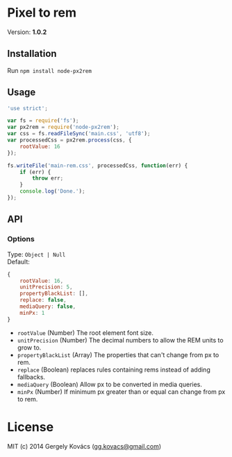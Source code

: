 # Pixel to rem
Version: **1.0.2**

## Installation

Run `npm install node-px2rem`

## Usage

```js
'use strict';

var fs = require('fs');
var px2rem = require('node-px2rem');
var css = fs.readFileSync('main.css', 'utf8');
var processedCss = px2rem.process(css, {
    rootValue: 16
});

fs.writeFile('main-rem.css', processedCss, function(err) {
    if (err) {
        throw err;
    }
    console.log('Done.');
});
```

## API

### Options

Type: `Object | Null`  
Default:
```js
{
    rootValue: 16,
    unitPrecision: 5,
    propertyBlackList: [],
    replace: false,
    mediaQuery: false,
    minPx: 1
}
```

- `rootValue` (Number) The root element font size.
- `unitPrecision` (Number) The decimal numbers to allow the REM units to grow to.
- `propertyBlackList` (Array) The properties that can't change from px to rem.
- `replace` (Boolean) replaces rules containing rems instead of adding fallbacks.
- `mediaQuery` (Boolean) Allow px to be converted in media queries.
- `minPx` (Number) If minimum px greater than or equal can change from px to rem.

# License
MIT (c) 2014 Gergely Kovács (gg.kovacs@gmail.com)
